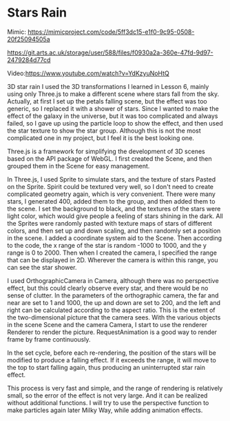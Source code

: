 # Stars Rain


Mimic: https://mimicproject.com/code/5ff3dc15-e1f0-9c95-0508-20f25094505a

https://git.arts.ac.uk/storage/user/588/files/f0930a2a-360e-47fd-9d97-2479284d77cd

Video:https://www.youtube.com/watch?v=YdKzyuNoHtQ 

3D star rain I used the 3D transformations I learned in Lesson 6, mainly using only Three.js to make a different scene where stars fall from the sky. Actually, at first I set up the petals falling scene, but the effect was too generic, so I replaced it with a shower of stars. Since I wanted to make the effect of the galaxy in the universe, but it was too complicated and always failed, so I gave up using the particle loop to show the effect, and then used the star texture to show the star group. Although this is not the most complicated one in my project, but I feel it is the best looking one.

Three.js is a framework for simplifying the development of 3D scenes based on the API package of WebGL. I first created the Scene, and then grouped them in the Scene for easy management.

In Three.js, I used Sprite to simulate stars, and the texture of stars Pasted on the Sprite. Spirit could be textured very well, so I don't need to create complicated geometry again, which is very convenient. There were many stars, I generated 400, added them to the group, and then added them to the scene. I set the background to black, and the textures of the stars were light color, which would give people a feeling of stars shining in the dark. All the Sprites were randomly pasted with texture maps of stars of different colors, and then set up and down scaling, and then randomly set a position in the scene. I added a coordinate system aid to the Scene. Then according to the code, the x range of the star is random -1000 to 1000, and the y range is 0 to 2000. Then when I created the camera, I specified the range that can be displayed in 2D. Wherever the camera is within this range, you can see the star shower.

I used OrthographicCamera in Camera, although there was no perspective effect, but this could clearly observe every star, and there would be no sense of clutter. In the parameters of the orthographic camera, the far and near are set to 1 and 1000, the up and down are set to 200, and the left and right can be calculated according to the aspect ratio. This is the extent of the two-dimensional picture that the camera sees. With the various objects in the scene Scene and the camera Camera, I start to use the renderer Renderer to render the picture. RequestAnimation is a good way to render frame by frame continuously.

In the set cycle, before each re-rendering, the position of the stars will be modified to produce a falling effect. If it exceeds the range, it will move to the top to start falling again, thus producing an uninterrupted star rain effect.

This process is very fast and simple, and the range of rendering is relatively small, so the error of the effect is not very large. And it can be realized without additional functions. I will try to use the perspective function to make particles again later Milky Way, while adding animation effects.

